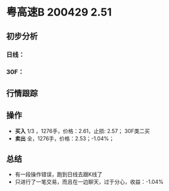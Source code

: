 # 粤高速B 200429 2.51
## 初步分析
### 日线：
  
### 30F：
  
## 行情跟踪
  
## 操作
  - **买入** 1/3 ，1276手，价格：2.61，止损: 2.57； 30F类二买
  - **卖出** 全，1276手，价格：2.53；-1.04%；

## 总结
  - 有一段操作错误，跑到日线去跟K线了
  - 只进行了一笔交易，而且在一边聊天，过于分心，收益：-1.04%